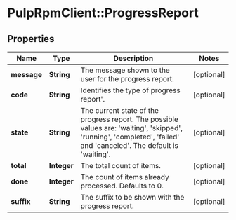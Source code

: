 # PulpRpmClient::ProgressReport

## Properties
Name | Type | Description | Notes
------------ | ------------- | ------------- | -------------
**message** | **String** | The message shown to the user for the progress report. | [optional] 
**code** | **String** | Identifies the type of progress report&#39;. | [optional] 
**state** | **String** | The current state of the progress report. The possible values are: &#39;waiting&#39;, &#39;skipped&#39;, &#39;running&#39;, &#39;completed&#39;, &#39;failed&#39; and &#39;canceled&#39;. The default is &#39;waiting&#39;. | [optional] 
**total** | **Integer** | The total count of items. | [optional] 
**done** | **Integer** | The count of items already processed. Defaults to 0. | [optional] 
**suffix** | **String** | The suffix to be shown with the progress report. | [optional] 


